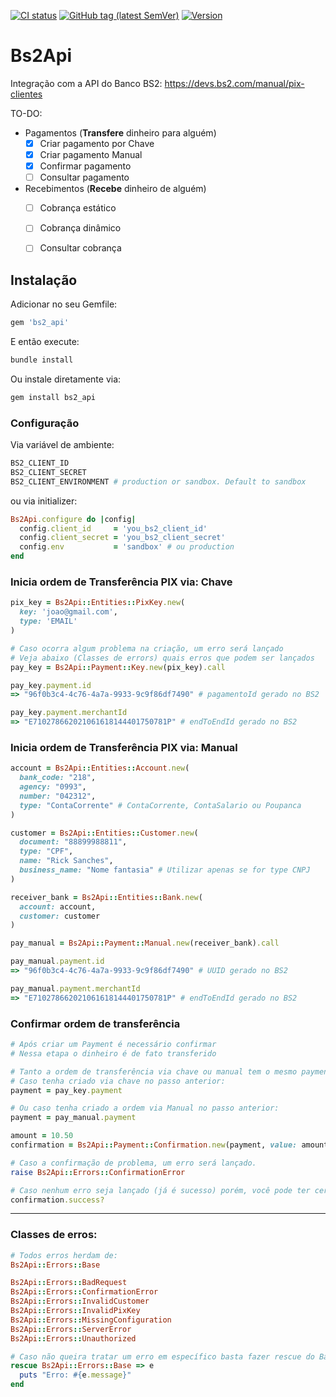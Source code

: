 [![CI status](https://github.com/latamgateway/bs2_api/actions/workflows/test.yml/badge.svg?branch=main)](https://github.com/latamgateway/bs2_api/actions/workflows/test.yml)
[![GitHub tag (latest SemVer)](https://img.shields.io/github/tag/latamgateway/bs2_api.svg?style=flat-square)](http://github.com/latamgateway/bs2_api/releases)
[![Version](https://img.shields.io/gem/v/bs2_api.svg?style=flat-square)](https://rubygems.org/gems/bs2_api)

# Bs2Api

Integração com a API do Banco BS2: https://devs.bs2.com/manual/pix-clientes

TO-DO:
- Pagamentos (**Transfere** dinheiro para alguém)
  - [x] Criar pagamento por Chave
  - [x] Criar pagamento Manual
  - [x] Confirmar pagamento
  - [ ] Consultar pagamento
- Recebimentos (**Recebe** dinheiro de alguém)
  - [ ] Cobrança estático
  - [ ] Cobrança dinâmico
  - [ ] Consultar cobrança


## Instalação

Adicionar no seu Gemfile:
```ruby
gem 'bs2_api'
```

E então execute:
```bash
bundle install
```

Ou instale diretamente via:
```bash
gem install bs2_api
```

### Configuração
Via variável de ambiente:
```bash
BS2_CLIENT_ID
BS2_CLIENT_SECRET
BS2_CLIENT_ENVIRONMENT # production or sandbox. Default to sandbox
```

ou via initializer:

```ruby
Bs2Api.configure do |config|
  config.client_id     = 'you_bs2_client_id'
  config.client_secret = 'you_bs2_client_secret'
  config.env           = 'sandbox' # ou production
end
```

### Inicia ordem de Transferência PIX via: Chave

```ruby
pix_key = Bs2Api::Entities::PixKey.new(
  key: 'joao@gmail.com',
  type: 'EMAIL'
)

# Caso ocorra algum problema na criação, um erro será lançado
# Veja abaixo (Classes de errors) quais erros que podem ser lançados
pay_key = Bs2Api::Payment::Key.new(pix_key).call

pay_key.payment.id
=> "96f0b3c4-4c76-4a7a-9933-9c9f86df7490" # pagamentoId gerado no BS2

pay_key.payment.merchantId
=> "E710278662021061618144401750781P" # endToEndId gerado no BS2

```

### Inicia ordem de Transferência PIX via: Manual

```ruby
account = Bs2Api::Entities::Account.new(
  bank_code: "218",
  agency: "0993",
  number: "042312",
  type: "ContaCorrente" # ContaCorrente, ContaSalario ou Poupanca
)

customer = Bs2Api::Entities::Customer.new(
  document: "88899988811",
  type: "CPF",
  name: "Rick Sanches",
  business_name: "Nome fantasia" # Utilizar apenas se for type CNPJ
)

receiver_bank = Bs2Api::Entities::Bank.new(
  account: account,
  customer: customer
)

pay_manual = Bs2Api::Payment::Manual.new(receiver_bank).call

pay_manual.payment.id
=> "96f0b3c4-4c76-4a7a-9933-9c9f86df7490" # UUID gerado no BS2

pay_manual.payment.merchantId
=> "E710278662021061618144401750781P" # endToEndId gerado no BS2
```

### Confirmar ordem de transferência
```ruby
# Após criar um Payment é necessário confirmar
# Nessa etapa o dinheiro é de fato transferido

# Tanto a ordem de transferência via chave ou manual tem o mesmo payment.
# Caso tenha criado via chave no passo anterior:
payment = pay_key.payment

# Ou caso tenha criado a ordem via Manual no passo anterior:
payment = pay_manual.payment

amount = 10.50
confirmation = Bs2Api::Payment::Confirmation.new(payment, value: amount).call

# Caso a confirmação de problema, um erro será lançado.
raise Bs2Api::Errors::ConfirmationError

# Caso nenhum erro seja lançado (já é sucesso) porém, você pode ter certeza com
confirmation.success?
```
---
### Classes de erros:
```ruby
# Todos erros herdam de:
Bs2Api::Errors::Base

Bs2Api::Errors::BadRequest
Bs2Api::Errors::ConfirmationError
Bs2Api::Errors::InvalidCustomer
Bs2Api::Errors::InvalidPixKey
Bs2Api::Errors::MissingConfiguration
Bs2Api::Errors::ServerError
Bs2Api::Errors::Unauthorized

# Caso não queira tratar um erro em específico basta fazer rescue do Base
rescue Bs2Api::Errors::Base => e
  puts "Erro: #{e.message}"
end
```
